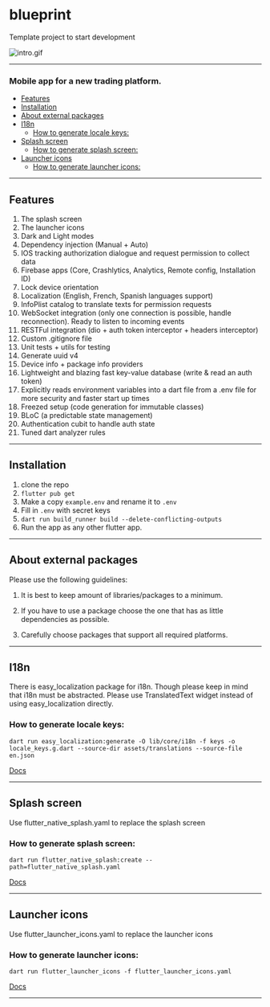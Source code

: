 # blueprint

Template project to start development

![intro.gif](..%2F..%2F..%2F..%2FDesktop%2Fintro.gif)


---

### Mobile app for a new trading platform.

- [Features](#features)
- [Installation](#installation)
- [About external packages](#about-external-packages)
- [I18n](#i18n)
    - [How to generate locale keys:](#how-to-generate-locale-keys)
- [Splash screen](#splash-screen)
    - [How to generate splash screen:](#how-to-generate-splash-screen)
- [Launcher icons](#launcher-icons)
    - [How to generate launcher icons:](#how-to-generate-launcher-icons)

---

## Features
1. The splash screen 
2. The launcher icons
3. Dark and Light modes
4. Dependency injection (Manual + Auto)
5. IOS tracking authorization dialogue and request permission to collect data
6. Firebase apps (Core, Crashlytics, Analytics, Remote config, Installation ID)
7. Lock device orientation
8. Localization (English, French, Spanish languages support)
9. InfoPlist catalog to translate texts for permission requests
10. WebSocket integration (only one connection is possible, handle reconnection). Ready to listen to incoming events
11. RESTFul integration (dio + auth token interceptor + headers interceptor)
12. Custom .gitignore file
13. Unit tests + utils for testing
14. Generate uuid v4
15. Device info + package info providers 
16. Lightweight and blazing fast key-value database (write & read an auth token)
17. Explicitly reads environment variables into a dart file from a .env file for more security and faster start up times 
18. Freezed setup (code generation for immutable classes)
19. BLoC (a predictable state management)
20. Authentication cubit to handle auth state 
21. Tuned dart analyzer rules

---

## Installation

1. clone the repo
2. `flutter pub get`
3. Make a copy `example.env` and rename it to `.env`
4. Fill in `.env` with secret keys
5. `dart run build_runner build --delete-conflicting-outputs`
6. Run the app as any other flutter app.

---

## About external packages

Please use the following guidelines:

1. It is best to keep amount of libraries/packages to a minimum.

2. If you have to use a package choose the one that has as little dependencies as possible.

3. Carefully choose packages that support all required platforms.

---

## I18n

There is easy_localization package for i18n. Though please keep in mind that i18n must be
abstracted. Please use TranslatedText widget instead of using easy_localization directly.

### How to generate locale keys:

```shell
dart run easy_localization:generate -O lib/core/i18n -f keys -o locale_keys.g.dart --source-dir assets/translations --source-file en.json
```

[Docs](https://pub.dev/packages/easy_localization#-localization-keys)

---

## Splash screen

Use flutter_native_splash.yaml to replace the splash screen

### How to generate splash screen:

```shell
dart run flutter_native_splash:create --path=flutter_native_splash.yaml
```

[Docs](https://pub.dev/packages/flutter_native_splash)

---

## Launcher icons

Use flutter_launcher_icons.yaml to replace the launcher icons

### How to generate launcher icons:

```shell
dart run flutter_launcher_icons -f flutter_launcher_icons.yaml
```

[Docs](https://pub.dev/packages/flutter_launcher_icons)

---